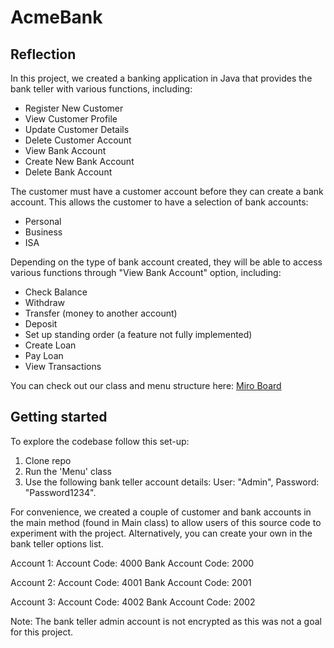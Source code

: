 # AcmeBank

## Reflection

In this project, we created a banking application in Java that provides the bank teller with various functions, including:

- Register New Customer
- View Customer Profile
- Update Customer Details
- Delete Customer Account
- View Bank Account
- Create New Bank Account
- Delete Bank Account

The customer must have a customer account before they can create a bank account. This allows the customer to have a selection of bank accounts:
- Personal
- Business
- ISA

Depending on the type of bank account created, they will be able to access various functions through "View Bank Account" option, including:

- Check Balance
- Withdraw
- Transfer (money to another account)
- Deposit
- Set up standing order (a feature not fully implemented)
- Create Loan
- Pay Loan
- View Transactions

You can check out our class and menu structure here: [Miro Board](https://miro.com/app/board/uXjVPbBohZQ=/)

## Getting started

To explore the codebase follow this set-up:

1. Clone repo
2. Run the 'Menu' class
3. Use the following bank teller account details: User: "Admin", Password: "Password1234".

For convenience, we created a couple of customer and bank accounts in the main method (found in Main class) to allow users of this source code to experiment with the project.
Alternatively, you can create your own in the bank teller options list.

Account 1:
Account Code: 4000
Bank Account Code: 2000

Account 2:
Account Code: 4001
Bank Account Code: 2001

Account 3:
Account Code: 4002
Bank Account Code: 2002

Note: The bank teller admin account is not encrypted as this was not a goal for this project.